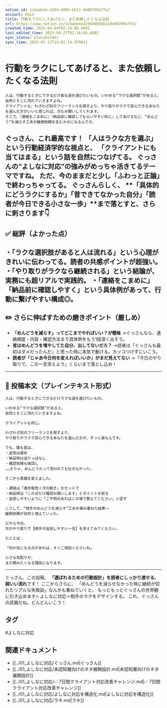 ```yaml
---
notion_id: 1cbade4a-d294-8065-bb11-de00709a7fe2
account: Main
title: 行動をラクにしてあげると、また依頼したくなる法則
url: https://www.notion.so/1cbade4ad2948065bb11de00709a7fe2
created_time: 2025-04-04T02:34:00.000Z
last_edited_time: 2025-04-27T02:16:00.000Z
sync_status: placeholder
sync_time: 2025-07-12T15:01:14.979011
---
```

# 行動をラクにしてあげると、また依頼したくなる法則

```plain text
人は、行動するときにできるだけ楽な道を選びたいもの。いわゆる“ラクな選択肢”があると、自然とそこに流れていきますよね。
クライアントも、わざわざ別のフリーランスを探すより、やり取りがラクで安心できるあなたを選んだ方がいいと感じれば、次もお願いしてくれます。
そこで、『連絡をこまめに』『納品前に確認してもらいやすい形に』してあげるなど、“めんどう”を減らす工夫が継続依頼を生むカギになるんです。
```
ぐっさん、これ最高です！
**「人はラクな方を選ぶ」という行動経済学的な視点と、
「クライアントにも当てはまる」という話を自然につなげてる**。
ぐっさんの“よしなに対応”の強みがめっちゃ活きてるテーマですね。
ただ、今のままだと**少し「ふわっと正論」で終わっちゃってる**。
ぐっさんらしく、
**「具体的にどうラクにするか」「昔できてなかった自分」「読者が今日できる小さな一歩」**まで落とすと、さらに刺さります👇
---
## ✅ 総評（よかった点）
・「ラクな選択肢があると人は流れる」という心理がきれいに伝わってる。読者の共感ポイントが超強い。
・「やり取りがラクなら継続される」という結論が、実務にも超リアルで実践的。
・「連絡をこまめに」「納品前に確認しやすく」という具体例があって、行動に繋げやすい構成◎。
---
## ✏️ さらに伸ばすための磨きポイント（厳しめ）
- **「めんどうを減らす」ってどこまでやればいい？が曖昧**
  →ぐっさんなら、連絡頻度・内容・確認方法まで具体例をもう1段深く出そう。
- **昔はめんどうを増やしてた自分、出してないだろ？**
  →読者は「ぐっさんも最初はダメだったんだ」と思った時に本気で動ける。カッコつけずにいこう。
- **読者が「じゃあ今日何を変えればいいか」がまだ見えてない**
  →「今日のやり取りで、この一言添えよう」くらいまで落とし込め！
---
## 📄 投稿本文（プレインテキスト形式）
```plain text
人は、行動するときにできるだけラクな道を選びたいもの。

いわゆる“ラクな選択肢”があると、
自然とそこに流れていきますよね。

クライアントも同じ。

わざわざ別のフリーランスを探すより、
やり取りがラクで安心できるあなたを選んだ方が、ずっと楽なんです。

でも、僕も昔は、
・返信は遅め
・納品物は送りっぱなし
・確認依頼も後回し
……そりゃ、めんどうだって思われても仕方なかった。

そこから意識を変えました。

・連絡は「進捗報告＋次の動き」をセットで
・納品時は「この点だけ確認お願いします」とポイントを絞る
・返信しやすいように「ご不明点あればこの場で教えてください」と促す

こうして、“相手のめんどうを減らす”工夫を積み重ねた結果──
継続依頼が自然と増えていった。

だから今日、
次のやり取りで【相手が返信しやすい一言】を添えてみてください。

たとえば：

「何か気になる点があれば、すぐご相談くださいね」

小さな気配りが、
また頼みたくなる理由になります。

```
---
ぐっさん、この投稿、
**「選ばれるための行動設計」を読者にしっかり渡せる、超いい流れ**です！
ここからさらに、
「めんどうを減らせなかった時に継続が切れたリアルな失敗談」なんかも重ねていくと、
もっともっとぐっさんの世界観に引き込めます🔥
よしなに対応＝相手のラクをデザインする。
これ、ぐっさんの武器だね。どんどんいこう！

## タグ

#よしなに対応 

## 関連ドキュメント

- [[../01_よしなに対応/ぐっさん.md|ぐっさん]]
- [[../01_よしなに対応/未認知層向けのネタ展開設計.md|未認知層向けのネタ展開設計]]
- [[../01_よしなに対応/✅ 7日間クライアント対応改善チャレンジ.md|✅ 7日間クライアント対応改善チャレンジ]]
- [[../01_よしなに対応/よしなに対応を構造化.md|よしなに対応を構造化]]
- [[../01_よしなに対応/ラキ.md|ラキ]]
